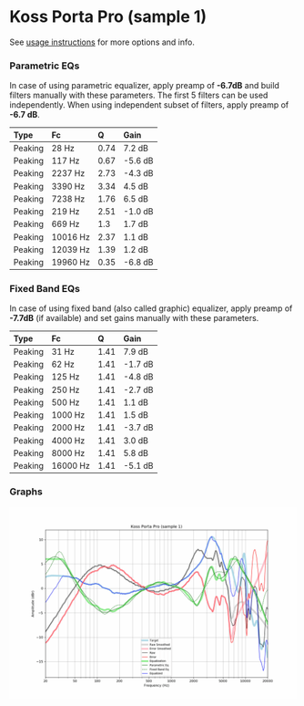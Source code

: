 # Koss Porta Pro (sample 1)
See [usage instructions](https://github.com/jaakkopasanen/AutoEq#usage) for more options and info.

### Parametric EQs
In case of using parametric equalizer, apply preamp of **-6.7dB** and build filters manually
with these parameters. The first 5 filters can be used independently.
When using independent subset of filters, apply preamp of **-6.7 dB**.

| Type    | Fc       |    Q | Gain    |
|:--------|:---------|:-----|:--------|
| Peaking | 28 Hz    | 0.74 | 7.2 dB  |
| Peaking | 117 Hz   | 0.67 | -5.6 dB |
| Peaking | 2237 Hz  | 2.73 | -4.3 dB |
| Peaking | 3390 Hz  | 3.34 | 4.5 dB  |
| Peaking | 7238 Hz  | 1.76 | 6.5 dB  |
| Peaking | 219 Hz   | 2.51 | -1.0 dB |
| Peaking | 669 Hz   | 1.3  | 1.7 dB  |
| Peaking | 10016 Hz | 2.37 | 1.1 dB  |
| Peaking | 12039 Hz | 1.39 | 1.2 dB  |
| Peaking | 19960 Hz | 0.35 | -6.8 dB |

### Fixed Band EQs
In case of using fixed band (also called graphic) equalizer, apply preamp of **-7.7dB**
(if available) and set gains manually with these parameters.

| Type    | Fc       |    Q | Gain    |
|:--------|:---------|:-----|:--------|
| Peaking | 31 Hz    | 1.41 | 7.9 dB  |
| Peaking | 62 Hz    | 1.41 | -1.7 dB |
| Peaking | 125 Hz   | 1.41 | -4.8 dB |
| Peaking | 250 Hz   | 1.41 | -2.7 dB |
| Peaking | 500 Hz   | 1.41 | 1.1 dB  |
| Peaking | 1000 Hz  | 1.41 | 1.5 dB  |
| Peaking | 2000 Hz  | 1.41 | -3.7 dB |
| Peaking | 4000 Hz  | 1.41 | 3.0 dB  |
| Peaking | 8000 Hz  | 1.41 | 5.8 dB  |
| Peaking | 16000 Hz | 1.41 | -5.1 dB |

### Graphs
![](./Koss%20Porta%20Pro%20(sample%201).png)